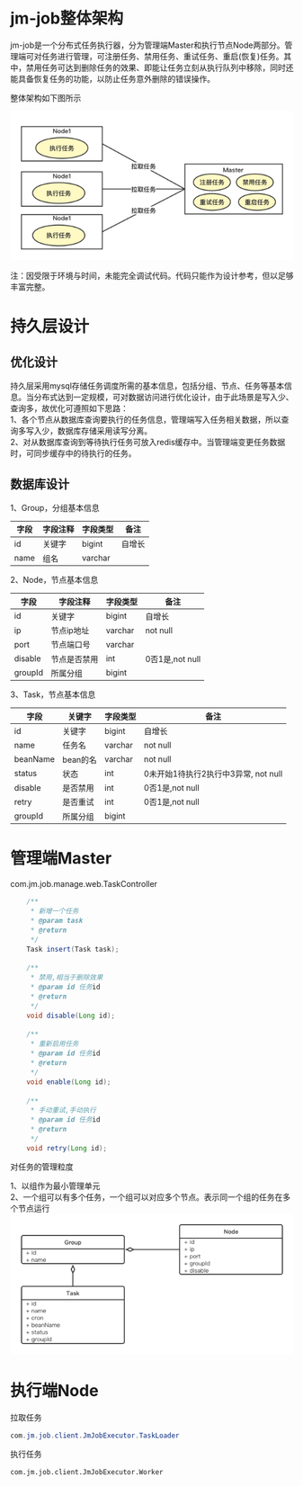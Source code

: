 # jm-job整体架构

jm-job是一个分布式任务执行器，分为管理端Master和执行节点Node两部分。管理端可对任务进行管理，可注册任务、禁用任务、重试任务、重启(恢复)任务。其中，禁用任务可达到删除任务的效果、即能让任务立刻从执行队列中移除，同时还能具备恢复任务的功能，以防止任务意外删除的错误操作。

整体架构如下图所示

![jm-job架构](https://github.com/agncao/jm-job/blob/master/jm-job%E6%9E%B6%E6%9E%84.png)

注：因受限于环境与时间，未能完全调试代码。代码只能作为设计参考，但以足够丰富完整。

# 持久层设计
## 优化设计
持久层采用mysql存储任务调度所需的基本信息，包括分组、节点、任务等基本信息。当分布式达到一定规模，可对数据访问进行优化设计，由于此场景是写入少、查询多，故优化可遵照如下思路：  
1、各个节点从数据库查询要执行的任务信息，管理端写入任务相关数据，所以查询多写入少，数据库存储采用读写分离。  
2、对从数据库查询到等待执行任务可放入redis缓存中。当管理端变更任务数据时，可同步缓存中的待执行的任务。  

## 数据库设计
1、Group，分组基本信息

| 字段 | 字段注释 | 字段类型 | 备注         |
| ---- | -------- | -------- | ------------ |
| id   | 关键字   | bigint   | 自增长       |
| name | 组名     | varchar  |              |

2、Node，节点基本信息

| 字段    | 字段注释     | 字段类型 | 备注            |
| ------- | ------------ | -------- | --------------- |
| id      | 关键字       | bigint   | 自增长          |
| ip      | 节点ip地址   | varchar  | not null        |
| port    | 节点端口号   | varchar  |                 |
| disable | 节点是否禁用 | int      | 0否1是,not null |
| groupId | 所属分组     | bigint   |                 |

3、Task，节点基本信息

| 字段     | 关键字   | 字段类型 | 备注                                 |
| -------- | -------- | -------- | ------------------------------------ |
| id       | 关键字   | bigint   | 自增长                               |
| name     | 任务名   | varchar  | not null                             |
| beanName | bean的名 | varchar  | not null                             |
| status   | 状态     | int      | 0未开始1待执行2执行中3异常, not null |
| disable  | 是否禁用 | int      | 0否1是,not null                      |
| retry    | 是否重试 | int      | 0否1是,not null                      |
| groupId  | 所属分组 | bigint   |                                      |


# 管理端Master

com.jm.job.manage.web.TaskController

```java
    /**
     * 新增一个任务
     * @param task
     * @return
     */
    Task insert(Task task);

    /**
     * 禁用,相当于删除效果
     * @param id 任务id
     * @return
     */
    void disable(Long id);

    /**
     * 重新启用任务
     * @param id 任务id
     * @return
     */
    void enable(Long id);

    /**
     * 手动重试,手动执行
     * @param id 任务id
     * @return
     */
    void retry(Long id);
```

对任务的管理粒度

1、以组作为最小管理单元  
2、一个组可以有多个任务，一个组可以对应多个节点。表示同一个组的任务在多个节点运行
![jm-job类图](https://github.com/agncao/jm-job/blob/master/jm-job%20%E7%B1%BB%E5%9B%BE.png)


# 执行端Node

拉取任务

```java
com.jm.job.client.JmJobExecutor.TaskLoader
```

执行任务

```
com.jm.job.client.JmJobExecutor.Worker
```
